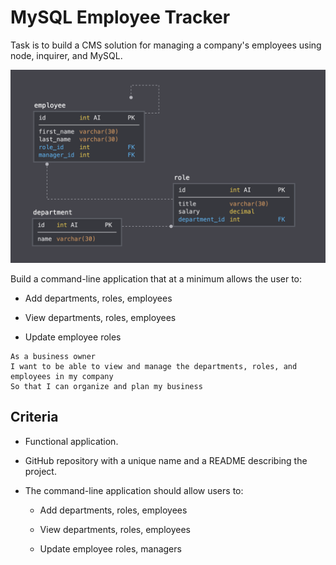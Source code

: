 
# MySQL Employee Tracker

Task is to build a CMS solution for managing a company's employees using node, inquirer, and MySQL.


![Database Schema](Assets/schema.png)
  
Build a command-line application that at a minimum allows the user to:

  * Add departments, roles, employees

  * View departments, roles, employees

  * Update employee roles

```
As a business owner
I want to be able to view and manage the departments, roles, and employees in my company
So that I can organize and plan my business
```

## Criteria

* Functional application.

* GitHub repository with a unique name and a README describing the project.

* The command-line application should allow users to:

  * Add departments, roles, employees

  * View departments, roles, employees

  * Update employee roles, managers